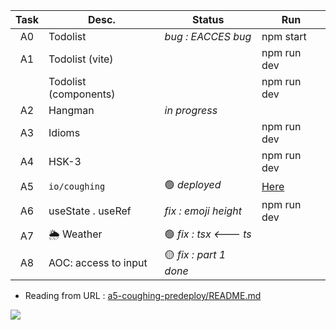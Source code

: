 | Task  | Desc.                   | Status                                 | Run            |
|:-----:|-------------------------|----------------------------------------|----------------|
| A0    | Todolist                | _bug : EACCES bug_                     | npm start
| A1    | Todolist (vite)         |                                        | npm run dev 
|&#8203;| Todolist (components)   |                                        | npm run dev
| A2    | Hangman                 | _in progress_                          |
| A3    | Idioms                  |                                        | npm run dev 
| A4    | HSK-3                   |                                        | npm run dev
| A5    | `io/coughing`           | :green_circle: _deployed_              | [Here](https://nuoxoxo.github.io/coughing)
| A6    | useState . useRef       | _fix : emoji height_                   | npm run dev
| A7    | :sun_behind_rain_cloud: Weather | :green_circle: _fix : tsx <--- ts_ 
| A8    | AOC: access to input    | :yellow_circle: _fix : part 1 done_    | 

- Reading from URL : [a5-coughing-predeploy/README.md](a5-coughing-predeploy/README.md)

![](https://i.imgur.com/Vi97P6T.jpg)
